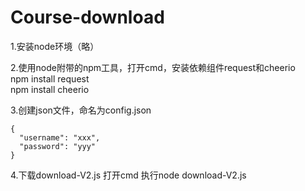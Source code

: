 # Course-download

1.安装node环境（略）

2.使用node附带的npm工具，打开cmd，安装依赖组件request和cheerio  
npm install request   
npm install cheerio

3.创建json文件，命名为config.json

    { 
      "username": "xxx", 
      "password": "yyy"
    }

4.下载download-V2.js
  打开cmd 
  执行node download-V2.js
